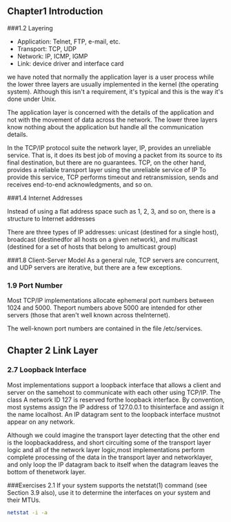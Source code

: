
## Chapter1 Introduction

###1.2 Layering

- Application: Telnet, FTP, e-mail, etc.
- Transport: TCP, UDP
- Network: IP, ICMP, IGMP
- Link: device driver and interface card

we have noted that normally the application layer is a user process while the lower three layers are usually implemented in the kernel (the operating system). Although this isn't a requirement, it's typical and this is the way it's done under Unix.

The application layer is concerned with the details of the application and not with the movement of data across the network. The lower three layers know nothing about the application but handle all the communication details.

In the TCP/IP protocol suite the network layer, IP, provides an unreliable service. That is, it does its best job of moving a packet from its source to its final destination, but there are no guarantees. TCP, on the other hand, provides a reliable transport layer using the unreliable service of IP To provide this service, TCP performs timeout and retransmission, sends and receives end-to-end acknowledgments, and so on.

###1.4 Internet Addresses

Instead of using a flat address space such as 1, 2, 3, and so on, there is a structure to Internet addresses

There are three types of IP addresses: unicast (destined for a single host), broadcast (destinedfor all hosts on a given network), and multicast (destined for a set of hosts that belong to amulticast group)

###1.8 Client-Server Model
As a general rule, TCP servers are concurrent, and UDP servers are iterative, but there are a few exceptions.


### 1.9 Port Number
Most TCP/IP implementations allocate ephemeral port numbers between 1024 and 5000. Theport numbers above 5000 are intended for other servers (those that aren't well known across theInternet).

The well-known port numbers are contained in the file /etc/services.

## Chapter 2 Link Layer

### 2.7 Loopback Interface
Most implementations support a loopback interface that allows a client and server on the samehost to communicate with each other using TCP/IP. The class A network ID 127 is reserved forthe loopback interface. By convention, most systems assign the IP address of 127.0.0.1 to thisinterface and assign it the name localhost. An IP datagram sent to the loopback interface mustnot appear on any network.

Although we could imagine the transport layer detecting that the other end is the loopbackaddress, and short circuiting some of the transport layer logic and all of the network layer logic,most implementations perform complete processing of the data in the transport layer and networklayer, and only loop the IP datagram back to itself when the datagram leaves the bottom of thenetwork layer.

###Exercises
2.1 If your system supports the netstat(1) command (see Section 3.9 also), use it to determine the interfaces on your system and their MTUs.

```bash
netstat -i -a
```